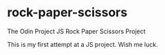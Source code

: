 # rock-paper-scissors
The Odin Project JS Rock Paper Scissors Project

This is my first attempt at a JS project. Wish me luck.